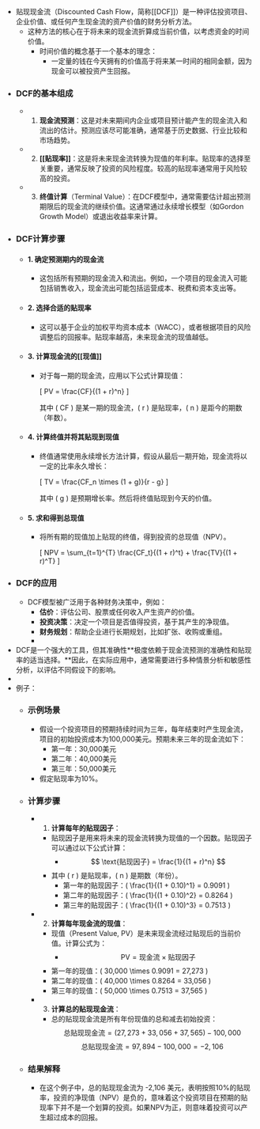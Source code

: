 - 贴现现金流（Discounted Cash Flow，简称[[DCF]]）是一种评估投资项目、企业价值、或任何产生现金流的资产价值的财务分析方法。
	- 这种方法的核心在于将未来的现金流折算成当前价值，以考虑资金的时间价值。
		- 时间价值的概念基于一个基本的理念：
			- 一定量的钱在今天拥有的价值高于将来某一时间的相同金额，因为现金可以被投资产生回报。
- ### DCF的基本组成
	- 1. **现金流预测**：这是对未来期间内企业或项目预计能产生的现金流入和流出的估计。预测应该尽可能准确，通常基于历史数据、行业比较和市场趋势。
	- 2. **[[贴现率]]**：这是将未来现金流转换为现值的年利率。贴现率的选择至关重要，通常反映了投资的风险程度。较高的贴现率通常用于风险较高的投资。
	- 3. **终值计算**（Terminal Value）：在DCF模型中，通常需要估计超出预测期限后的现金流的继续价值。这通常通过永续增长模型（如Gordon Growth Model）或退出收益率来计算。
- ### DCF计算步骤
	- #### 1. 确定预测期内的现金流
		- 这包括所有预期的现金流入和流出。例如，一个项目的现金流入可能包括销售收入，现金流出可能包括运营成本、税费和资本支出等。
	- #### 2. 选择合适的贴现率
		- 这可以基于企业的加权平均资本成本（WACC），或者根据项目的风险调整后的回报率。贴现率越高，未来现金流的现值越低。
	- #### 3. 计算现金流的[[现值]]
		- 对于每一期的现金流，应用以下公式计算现值：
		  
		  \[ PV = \frac{CF}{(1 + r)^n} \]
		  
		  其中 \( CF \) 是某一期的现金流，\( r \) 是贴现率，\( n \) 是距今的期数（年数）。
	- #### 4. 计算终值并将其贴现到现值
		- 终值通常使用永续增长方法计算，假设从最后一期开始，现金流将以一定的比率永久增长：
		  
		  \[ TV = \frac{CF_n \times (1 + g)}{r - g} \]
		  
		  其中 \( g \) 是预期增长率。然后将终值贴现到今天的价值。
	- #### 5. 求和得到总现值
		- 将所有期的现值加上贴现的终值，得到投资的总现值（NPV）。
		  
		  \[ NPV = \sum_{t=1}^{T} \frac{CF_t}{(1 + r)^t} + \frac{TV}{(1 + r)^T} \]
- ### DCF的应用
	- DCF模型被广泛用于各种财务决策中，例如：
		- **估价**：评估公司、股票或任何收入产生资产的价值。
		- **投资决策**：决定一个项目是否值得投资，基于其产生的净现值。
		- **财务规划**：帮助企业进行长期规划，比如扩张、收购或重组。
		-
- DCF是一个强大的工具，但其准确性**极度依赖于现金流预测的准确性和贴现率的适当选择。**因此，在实际应用中，通常需要进行多种情景分析和敏感性分析，以评估不同假设下的影响。
-
- 例子：
	- ### 示例场景
		- 假设一个投资项目的预期持续时间为三年，每年结束时产生现金流，项目的初始投资成本为100,000美元。预期未来三年的现金流如下：
			- 第一年：30,000美元
			- 第二年：40,000美元
			- 第三年：50,000美元
		- 假定贴现率为10%。
	- ### 计算步骤
		- 1. **计算每年的贴现因子**：
			- 贴现因子是用来将未来的现金流转换为现值的一个因数。贴现因子可以通过以下公式计算：
				- $$
				   \text{贴现因子} = \frac{1}{(1 + r)^n}
				   $$
			- 其中 \( r \) 是贴现率，\( n \) 是期数（年份）。
				- 第一年的贴现因子：\( \frac{1}{(1 + 0.10)^1} = 0.9091 \)
				- 第二年的贴现因子：\( \frac{1}{(1 + 0.10)^2} = 0.8264 \)
				- 第三年的贴现因子：\( \frac{1}{(1 + 0.10)^3} = 0.7513 \)
		- 2. **计算每年现金流的现值**：
			- 现值（Present Value, PV）是未来现金流经过贴现后的当前价值。计算公式为：
				- $$
				  \text{PV} = \text{现金流} \times \text{贴现因子}
				  $$
			- 第一年的现值：\( 30,000 \times 0.9091 = 27,273 \)
			- 第二年的现值：\( 40,000 \times 0.8264 = 33,056 \)
			- 第三年的现值：\( 50,000 \times 0.7513 = 37,565 \)
		- 3. **计算总的贴现现金流**：
			- 总的贴现现金流是所有年份现值的总和减去初始投资：
			  $$
			  \text{总贴现现金流} = (27,273 + 33,056 + 37,565) - 100,000
			  $$
			  $$
			  \text{总贴现现金流} = 97,894 - 100,000 = -2,106
			  $$
	- ### 结果解释
		- 在这个例子中，总的贴现现金流为 -2,106 美元，表明按照10%的贴现率，投资的净现值（NPV）是负的，意味着这个投资项目在预期的贴现率下并不是一个划算的投资。如果NPV为正，则意味着投资可以产生超过成本的回报。